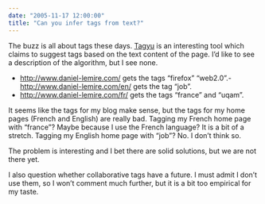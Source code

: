 ```yaml
---
date: "2005-11-17 12:00:00"
title: "Can you infer tags from text?"
---
```




The buzz is all about tags these days. [Tagyu](http://kalsey.com/blog/) is an interesting tool which claims to suggest tags based on the text content of the page. I&rsquo;d like to see a description of the algorithm, but I see none.

- http://www.daniel-lemire.com/ gets the tags &ldquo;firefox&rdquo; &ldquo;web2.0&rdquo;.- http://www.daniel-lemire.com/en/ gets the tag &ldquo;job&rdquo;.
- http://www.daniel-lemire.com/fr/ gets the tags &ldquo;france&rdquo; and &ldquo;uqam&rdquo;.

It seems like the tags for my blog make sense, but the tags for my home pages (French and English) are really bad. Tagging my French home page with &ldquo;france&rdquo;? Maybe because I use the French language? It is a bit of a stretch. Tagging my English home page with &ldquo;job&rdquo;? No. I don&rsquo;t think so.

The problem is interesting and I bet there are solid solutions, but we are not there yet.

I also question whether collaborative tags have a future. I must admit I don&rsquo;t use them, so I won&rsquo;t comment much further, but it is a bit too empirical for my taste.

